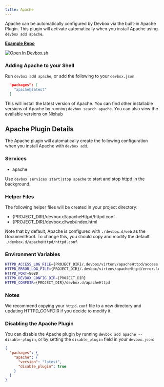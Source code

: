 ```yaml
---
title: Apache
---
```


Apache can be automatically configured by Devbox via the built-in Apache Plugin. This plugin will activate automatically when you install Apache using `devbox add apache`.

[**Example Repo**](https://github.com/jetify-com/devbox/tree/main/examples/servers/apache)

[![Open In Devbox.sh](https://www.jetify.com/img/devbox/open-in-devbox.svg)](https://devbox.sh/open/templates/apache)

### Adding Apache to your Shell

Run `devbox add apache`, or add the following to your `devbox.json`

```json
  "packages": [
    "apache@latest"
  ]
```

This will install the latest version of Apache. You can find other installable versions of Apache by running `devbox search apache`. You can also view the available versions on [Nixhub](https://www.nixhub.io/packages/apache)

## Apache Plugin Details

The Apache plugin will automatically create the following configuration when you install Apache with `devbox add`.

### Services
* apache

Use `devbox services start|stop apache` to start and stop httpd in the background.

### Helper Files
The following helper files will be created in your project directory:

* \{PROJECT_DIR\}/devbox.d/apacheHttpd/httpd.conf
* \{PROJECT_DIR\}/devbox.d/web/index.html

Note that by default, Apache is configured with `./devbox.d/web` as the DocumentRoot. To change this, you should copy and modify the default `./devbox.d/apacheHttpd/httpd.conf`.

### Environment Variables
```bash
HTTPD_ACCESS_LOG_FILE={PROJECT_DIR}/.devbox/virtenv/apacheHttpd/access.log
HTTPD_ERROR_LOG_FILE={PROJECT_DIR}/.devbox/virtenv/apacheHttpd/error.log
HTTPD_PORT=8080
HTTPD_DEVBOX_CONFIG_DIR={PROJECT_DIR}
HTTPD_CONFDIR={PROJECT_DIR}/devbox.d/apacheHttpd
```

### Notes

We recommend copying your `httpd.conf` file to a new directory and updating HTTPD_CONFDIR if you decide to modify it.

### Disabling the Apache Plugin

You can disable the Apache plugin by running `devbox add apache --disable-plugin`, or by setting the `disable_plugin` field in your `devbox.json`:

```json
{
  "packages": {
    "apache": {
      "version": "latest",
      "disable_plugin": true
    }
  }
}
```